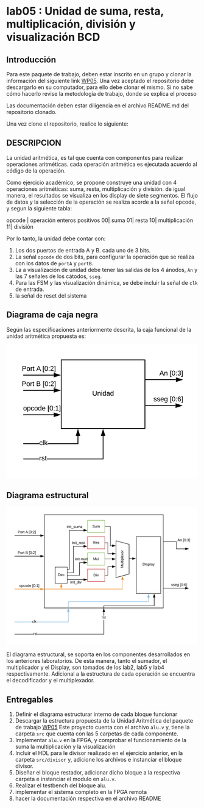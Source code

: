 # lab05 : Unidad de suma, resta, multiplicación, división y visualización BCD
## Introducción

Para este paquete de trabajo, deben estar inscrito en un grupo y clonar la información del siguiente link [WP05](https://classroom.github.com/g/dHrBou9a). Una vez aceptado el repositorio debe descargarlo en su computador, para ello debe clonar el mismo. Si no sabe cómo hacerlo revise la metodología de trabajo, donde se explica el proceso

Las documentación deben estar diligencia en el archivo README.md del repositorio clonado.

Una vez clone el repositorio, realice lo siguiente:


## DESCRIPCION 
La unidad aritmética, es tal que cuenta con componentes para realizar operaciones aritméticas. cada operación aritmética es ejecutada acuerdo al código de la operación. 

Como ejercicio académico, se propone construye una unidad con 4 operaciones aritméticas: suma, resta, multiplicación y división.  de igual manera, el resultados se visualiza en los display de siete segmentos. El flujo de datos y la selección de la operación se realiza acorde a la señal opcode, y segun la siguiente tabla:


opcode | operación  enteros positivos
00| suma
01| resta 
10|  multiplicación
11| división 

Por lo tanto, la unidad debe contar con:

1. Los dos puertos de entrada A y B. cada uno de  3 bits.
2. La señal `opcode` de dos bits, para configurar la operación que se realiza con los datos de `portA` y `portB`.
3. La a visualización de unidad debe tener las salidas de los 4 ánodos, `An`  y las 7 señales de los cátodos, `sseg`.
4. Para las FSM  y las visualización dinámica, se debe incluir la señal de `clk` de entrada.
5. la señal de reset del sistema

## Diagrama de caja negra

Según las especificaciones anteriormente descrita, la caja funcional de la unidad aritmética propuesta es:

![caja negra](https://github.com/Fabeltranm/SPARTAN6-ATMEGA-MAX5864/blob/master/lab/lab06_Unidad_aritmetica/doc/cajanegra.png)


## Diagrama estructural

![estructural](https://github.com/Fabeltranm/SPARTAN6-ATMEGA-MAX5864/blob/master/lab/lab06_Unidad_aritmetica/doc/diagraEstructural.png)

El diagrama estructural, se soporta en los componentes desarrollados en los anteriores laboratorios. De esta manera,  tanto el sumador, el multiplicador  y el Display, son tomados de los lab2, lab5 y lab4  respectivamente. Adicional a la estructura de cada operación se encuentra el decodificador  y el multiplexador.

## Entregables

1. Definir el diagrama estructurar interno de cada bloque funcionar 
2. Descargar la estructura propuesta de la  Unidad Aritmética del paquete de trabajo [WP05](https://classroom.github.com/g/dHrBou9a) Este proyecto cuenta con el archivo `alu.v` y, tiene la carpeta `src` que cuenta con las 5 carpetas de cada componente.
3. Implementar `alu.v` en la FPGA, y  comprobar el funcionamiento  de la suma la multiplicación y la visualización
4. Incluir el  HDL para le divisor  realizado en el ejercicio anterior, en la carpeta `src/divisor`  y, adicione los archivos e instanciar el bloque divisor.
5. Diseñar el bloque restador, adicionar dicho bloque a la respectiva carpeta e instanciar el modulo en `alu.v`.
6. Realizar el testbench del bloque alu.
7. implementar el sistema completo en la FPGA remota
8. hacer la documentación respectiva en el archivo README
  

 

